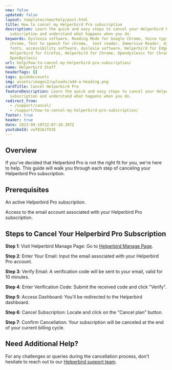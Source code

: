 ```yaml
---
new: false
updated: false
layout: templates/new/help/post.html
title: How to cancel my Helperbird Pro subscription
description: Learn the quick and easy steps to cancel your Helperbird Pro
  subscription and understand what happens when you do.
keywords: Dyslexia software, Reading Mode for Google Chrome, Voice typing for
  chrome, Text to speech for chrome,  text reader, Immersive Reader, dyslexia
  fonts, accessibility software, dyslexia software, Helperbird for Edge,
  Helperbird for Firefox, Helperbird for Chrome, Opendyslexic for Chrome,
  OpenDyslexic
url: help/how-to-cancel-my-helperbird-pro-subscription/
name: Helperbird Staff
headerTags: []
tags: guideAccounts
img: assets/images2/uploads/add-a-heading.png
cardTitle: Cancel Helperbird Pro
featureDescription: Learn the quick and easy steps to cancel your Helperbird Pro
  subscription and understand what happens when you do.
redirect_from:
  - /support/cancel/
  - /support/how-to-cancel-my-helperbird-pro-subscription/
footer: true
header: true
date: 2023-09-10T22:07:10.397Z
youtubeId: vwT8SAJfU3E
---
```


## Overview

If you've decided that Helperbird Pro is not the right fit for you, we're here to help. This guide will walk you through each step of canceling your Helperbird Pro subscription.

## Prerequisites

An active Helperbird Pro subscription.

Access to the email account associated with your Helperbird Pro subscription.

## Steps to Cancel Your Helperbird Pro Subscription

**Step 1**: Visit Helperbird Manage Page: Go to [Helperbird Manage Page](https://payments.coffeeandfun.com/p/login/cN214adE29toci4bII).

**Step 2**: Enter Your Email: Input the email associated with your Helperbird Pro account.

**Step 3**: Verify Email: A verification code will be sent to your email, valid for 10 minutes.

**Step 4**: Enter Verification Code: Submit the received code and click "Verify".

**Step 5**: Access Dashboard: You'll be redirected to the Helperbird dashboard.

**Step 6**: Cancel Subscription: Locate and click on the "Cancel plan" button.

**Step 7**: Confirm Cancellation: Your subscription will be canceled at the end of your current billing cycle.


## Need Additional Help?

For any challenges or queries during the cancellation process, don't hesitate to reach out to our [Helperbird support team](https://www.helperbird.com/support).